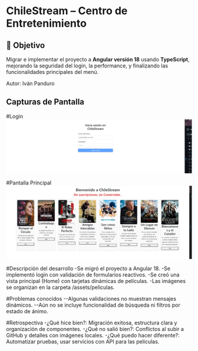 # ChileStream – Centro de Entretenimiento
## 🎯 Objetivo

Migrar e implementar el proyecto a **Angular versión 18** usando **TypeScript**, mejorando la seguridad del login, la performance, y finalizando las funcionalidades principales del menú.

Autor: Iván Panduro
## Capturas de Pantalla

  #Login
  ![Login](src/assets/screenshots/Login.jpg)

  #Pantalla Principal 
 ![Home](src/assets/screenshots/Home.jpg)
  


#Descripción del desarrollo
  -Se migró el proyecto a Angular 18.
  -Se implementó login con validación de formularios reactivos.
  -Se creó una vista principal (Home) con tarjetas dinámicas de películas.
  -Las imágenes se organizan en la carpeta /assets/peliculas.

#Problemas conocidos 
  --Algunas validaciones no muestran mensajes dinámicos.
  --Aún no se incluye funcionalidad de búsqueda ni filtros por estado de ánimo.

#Retrospectiva
  -¿Qué hice bien?: Migración exitosa, estructura clara y organización de componentes.
  -¿Qué no salió bien?: Conflictos al subir a GitHub y detalles con imágenes locales.
  -¿Qué puedo hacer diferente?: Automatizar pruebas, usar servicios con API para las películas.
